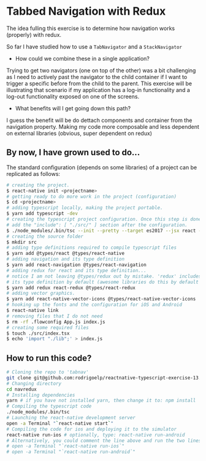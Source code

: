 # Tabbed Navigation with Redux

The idea fulling this exercise is to determine how navigation works (properly) with redux.

So far I have studied how to use a `TabNavigator` and a `StackNavigator`

- How could we combine these in a single application?

Trying to get two navigators (one on top of the other) was a bit challenging as I need to actively past the navigator to the child container if I want to trigger a specific before from the child to the parent. This exercise will be illustrating that scenario if my application has a log-in functionality and a log-out functionality exposed on one of the screens.

- What benefits will I get going down this path?

I guess the benefit will be do dettach components and container from the navigation property. Making my code more composable and less dependent on external libraries (obvious, super dependent on redux)

## By now, I have grown used to do...

The standard configuration (depends on some libraries) of a project can be replicated as follows:

```sh
# creating the project.
$ react-native init <projectname>
# getting ready to do more work in the project (configuration)
$ cd <projectname>
# adding typescript locally, making the project portable.
$ yarn add typescript -dev
# creating the typescript project configuration. Once this step is done, I also edit the tsconfig.json file to
# add the "include": [ "./src/" ] section after the configuration.
$ ./node_modules/.bin/tsc --init --pretty --target es2017 --jsx react --sourceMap --module commonjs --outdir ./lib/
# creating the source folder
$ mkdir src
# adding type definitions required to compile typescript files
$ yarn add @types/react @types/react-native
# adding navigation and its type definition
$ yarn add react-navigation @types/react-navigation
# adding redux for react and its type definition...
# notice I am not leaving @types/redux out by mistake. 'redux' includes
# its type definition by default (awesome libraries do this by default ☺️ )
$ yarn add redux react-redux @types/react-redux
# adding vector graphics.
$ yarn add react-native-vector-icons @types/react-native-vector-icons
# hooking up the fonts and the configuration for iOS and Android
$ react-native link
# removing files that I do not need
$ rm -rf .flowconfig App.js index.js
# creating some required files
$ touch ./src/index.tsx
$ echo 'import "./lib";' > index.js
```

## How to run this code?

```sh
# Cloning the repo to 'tabnav'
git clone git@github.com:rodrigoelp/reactnative-typescript-exercise-13.git navredux
# Changing directory
cd navredux
# Installing dependencies
yarn # if you have not installed yarn, then change it to: npm install
# Compiling the typescript code
./node_modules/.bin/tsc
# Launching the react-native development server
open -a Terminal "`react-native start`"
# Compiling the code for ios and deploying it to the simulator
react-native run-ios # optionally, type: react-native run-android
# Alternatively, you could comment the line above and run the two lines below.
# open -a Terminal "`react-native run-ios`"
# open -a Terminal "`react-native run-android`"
```
